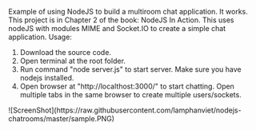 Example of using NodeJS to build a multiroom chat application.
It works. This project is in Chapter 2 of the book: NodeJS In Action.
This uses nodeJS with modules MIME and Socket.IO to create a simple chat application.
Usage:
<ol>
    <li>Download the source code.</li>
    <li>Open terminal at the root folder.</li>
    <li>Run command "node server.js" to start server. Make sure you have nodejs installed.</li>
    <li>Open browser at "http://localthost:3000/" to start chatting. Open multiple tabs in the same browser to create multiple users/sockets.</li>
</ol>
![ScreenShot](https://raw.githubusercontent.com/lamphanviet/nodejs-chatrooms/master/sample.PNG)
